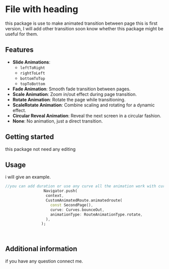 <!--
This README describes the package. If you publish this package to pub.dev,
this README's contents appear on the landing page for your package.

For information about how to write a good package README, see the guide for
[writing package pages](https://dart.dev/guides/libraries/writing-package-pages).

For general information about developing packages, see the Dart guide for
[creating packages](https://dart.dev/guides/libraries/create-library-packages)
and the Flutter guide for
[developing packages and plugins](https://flutter.dev/developing-packages).
-->
# File with heading

this package is use to make animated transition between page this is first version,
 I will add other transition soon
know whether this package might be useful for them.

## Features


- **Slide Animations**: 
  - `leftToRight`
  - `rightToLeft`
  - `bottomToTop`
  - `topToBottom`
- **Fade Animation**: Smooth fade transition between pages.
- **Scale Animation**: Zoom in/out effect during page transition.
- **Rotate Animation**: Rotate the page while transitioning.
- **ScaleRotate Animation**: Combine scaling and rotating for a dynamic effect.
- **Circular Reveal Animation**: Reveal the next screen in a circular fashion.
- **None**: No animation, just a direct transition.

## Getting started

this package not need any editing

## Usage

i will give an example.

```dart
//you can add duration or use any curve all the animation work with curve
                 Navigator.push(
                  context,
                  CustomAnimatedRoute.animatedroute(
                    const SecondPage(),
                    curve: Curves.bounceOut,
                    animationType: RouteAnimationType.rotate,
                  ),
                );
                
              

```

## Additional information

if you have any question connect me.
